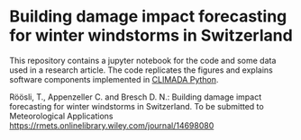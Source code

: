 # Building damage impact forecasting for winter windstorms in Switzerland



This repository contains a jupyter notebook for the code and some data used in a research article. The code replicates the figures and explains software components implemented in [CLIMADA Python](https://github.com/CLIMADA-project/climada_python).


Röösli, T., Appenzeller C. and Bresch D. N.: Building damage impact forecasting for winter windstorms in Switzerland.
To be submitted to Meteorological Applications https://rmets.onlinelibrary.wiley.com/journal/14698080

